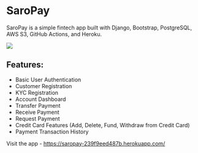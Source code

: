 # SaroPay
SaroPay is a simple fintech app built with Django, Bootstrap, PostgreSQL, AWS S3, GitHub Actions, and Heroku.

<img src="https://res.cloudinary.com/dkezlmzn1/image/upload/v1692358930/Screenshot_2023-08-18_at_12.20.37_PM_patyau.png"/>

## Features:
- Basic User Authentication
- Customer Registration
- KYC Registration
- Account Dashboard
- Transfer Payment
- Receive Payment
- Request Payment
- Credit Card Features (Add, Delete, Fund, Withdraw from Credit Card)
- Payment Transaction History

Visit the app - https://saropay-239f9eed487b.herokuapp.com/
